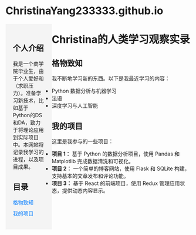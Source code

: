 # ChristinaYang233333.github.io
<head>
  <style>
    /* 设置左侧分栏 */
    .sidebar {
      width: 25%;
      float: left;
      background-color: #f4f4f4;
      padding: 20px;
      box-sizing: border-box;
    }

    /* 设置右侧内容区 */
    .main-content {
      width: 70%;
      float: left;
      padding: 20px;
      box-sizing: border-box;
    }

    /* 清除浮动 */
    .clear {
      clear: both;
    }

    /* 设置目录的样式 */
    .directory {
      list-style-type: none;
      padding: 0;
    }

    .directory li {
      margin: 10px 0;
    }

    .directory li a {
      text-decoration: none;
      color: #007bff;
    }

    .directory li a:hover {
      text-decoration: underline;
    }
  </style>
</head>

<div class="sidebar">
  <h2>个人介绍</h2>
  <p>
    我是一个商学院毕业生，由于个人爱好和（求职压力）。准备学习新技术，比如基于Python的DS和DA，致力于将理论应用到实际项目中。本网站将记录我学习的进程，以及项目成果。
  </p>
  
  <h2>目录</h2>
  <ul class="directory">
    <li><a href="#格物致知">格物致知</a></li>
    <li><a href="#我的项目">我的项目</a></li>
  </ul>
</div>

<div class="main-content">
  <h1>Christina的人类学习观察实录</h1>
  
  <section id="格物致知">
    <h2>格物致知</h2>
    <p>
      我不断地学习新的东西。以下是我最近学习的内容：
    </p>
    <ul>
      <li>Python 数据分析与机器学习</li>
      <li>法语</li>
      <li>深度学习与人工智能</li>
    </ul>
  </section>

  <section id="我的项目">
    <h2>我的项目</h2>
    <p>
      这里是我参与的一些项目：
    </p>
    <ul>
      <li><strong>项目 1：</strong> 基于 Python 的数据分析项目，使用 Pandas 和 Matplotlib 完成数据清洗和可视化。</li>
      <li><strong>项目 2：</strong> 一个简单的博客网站，使用 Flask 和 SQLite 构建，支持基本的文章发布和评论功能。</li>
      <li><strong>项目 3：</strong> 基于 React 的前端项目，使用 Redux 管理应用状态，提供动态内容显示。</li>
    </ul>
  </section>
</div>

<div class="clear"></div>

